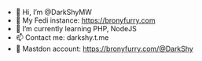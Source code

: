 - 👋 Hi, I’m @DarkShyMW
- 👀 My Fedi instance: https://bronyfurry.com
- 🌱 I’m currently learning PHP, NodeJS
- 📫 Contact me: darkshy.t.me
- 🐘 Mastdon account: https://bronyfurry.com/@DarkShy
<!---
DarkShyMW/DarkShyMW is a ✨ special ✨ repository because its `README.md` (this file) appears on your GitHub profile.
You can click the Preview link to take a look at your changes.
--->
